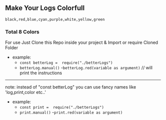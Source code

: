 ## Make Your Logs Colorfull

`black,red,blue,cyan,purple,white,yellow,green`

### Total 8 Colors

For use Just Clone this Repo inside your project
&
Import or require Cloned Folder

- example:
  - `const betterLog =  require("./betterLogs")`
  - `betterLog.manual()` -`betterLog.red(variable as argument)`
    // will print the instructions
*****************************
note: instead of "const betterLog" you can use fancy names like 'log,print,color etc..'
- example:
  - `const print =  require("./betterLogs")`
  - `print.manual()` -`print.red(variable as argument)`
